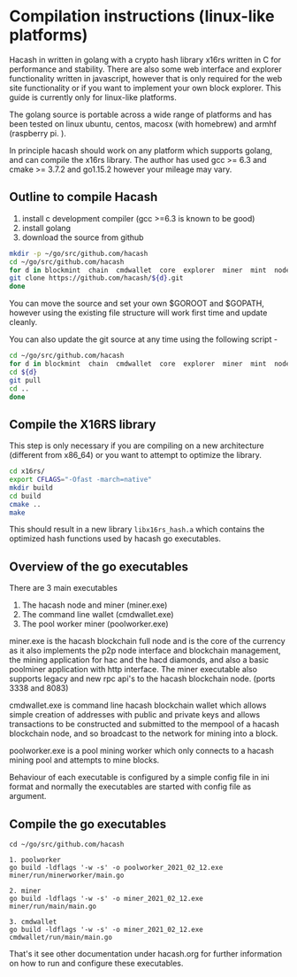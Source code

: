 # Compilation instructions (linux-like platforms)

Hacash in written in golang with a crypto hash library x16rs written in C for performance and stability.
There are also some web interface and explorer functionality written in javascript, however that is
only required for the web site functionality or  if you want to implement your own block explorer.
This guide is currently only for linux-like platforms.

The golang  source is portable across a wide range of platforms and has been tested
on linux ubuntu, centos, macosx (with homebrew) and armhf (raspberry pi. ).

In principle hacash should work on any platform which supports golang, and can compile the
x16rs library.  The author has used gcc >= 6.3 and cmake >= 3.7.2 and go1.15.2 however your mileage may vary.

## Outline to compile Hacash

1. install c development compiler (gcc >=6.3 is known to be good)
2. install golang
3. download the source from github


```bash
mkdir -p ~/go/src/github.com/hacash
cd ~/go/src/github.com/hacash
for d in blockmint  chain  cmdwallet  core  explorer  miner  mint  node service wallet  web_base_framework  www x16rs ; do
git clone https://github.com/hacash/${d}.git
done
```

You can move the source and set your own $GOROOT and $GOPATH, however using the existing
file structure will work first time and update cleanly.

You can also update the git source at any time using the following script -

```bash
cd ~/go/src/github.com/hacash
for d in blockmint  chain  cmdwallet  core  explorer  miner  mint  node service wallet  web_base_framework  www x16rs ; do
cd ${d}
git pull
cd ..
done
```

## Compile the X16RS library
This step is only necessary if you are compiling on a new architecture (different from x86_64) or you want to attempt to optimize the library.


```bash
cd x16rs/
export CFLAGS="-Ofast -march=native"
mkdir build
cd build
cmake ..
make
```

This should result in a new library ```libx16rs_hash.a``` which contains the
optimized hash functions used by hacash go executables.


## Overview of the go executables

There are 3 main executables

1. The hacash node and miner  (miner.exe)
2. The command line wallet (cmdwallet.exe)
3. The pool worker miner (poolworker.exe)

miner.exe is the hacash blockchain full node and is the core of the currency as it also
implements the p2p node interface and blockchain management, the mining application for hac and the hacd diamonds, and also a basic poolminer application with
http interface.  The miner executable also supports legacy and new rpc api's to the hacash blockchain node. (ports 3338 and 8083)

cmdwallet.exe is command line hacash blockchain wallet which allows simple creation
of addresses with public and private keys and allows transactions to be constructed
and submitted to the mempool of a hacash blockchain node, and so broadcast to the network
for mining into a block.

poolworker.exe is a pool mining worker which only connects to a hacash mining pool
and attempts to mine blocks.

Behaviour of each executable is configured by a simple config file in ini format and
normally the executables are started with config file as argument.

## Compile the go executables
```
cd ~/go/src/github.com/hacash

1. poolworker
go build -ldflags '-w -s' -o poolworker_2021_02_12.exe  miner/run/minerworker/main.go

2. miner
go build -ldflags '-w -s' -o miner_2021_02_12.exe  miner/run/main/main.go

3. cmdwallet
go build -ldflags '-w -s' -o miner_2021_02_12.exe cmdwallet/run/main/main.go

```

That's it see other documentation under hacash.org for further information on
how to run and configure these executables.

